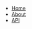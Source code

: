 * [Home](/ "The SOUP way")
* [About](About.md "The SOUP team")
* [API](/api/ "How to talk to each other")